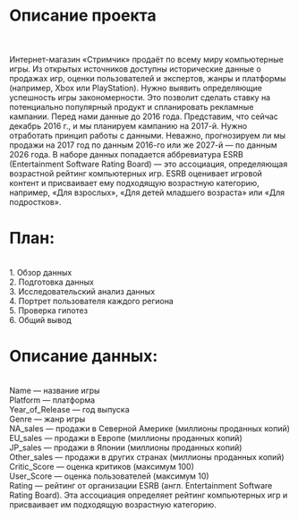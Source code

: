# Описание проекта
<br>
<br>Интернет-магазин «Стримчик» продаёт по всему миру компьютерные игры. Из открытых источников доступны исторические данные о продажах игр, оценки пользователей и экспертов, жанры и платформы (например, Xbox или PlayStation). Нужно выявить определяющие успешность игры закономерности. Это позволит сделать ставку на потенциально популярный продукт и спланировать рекламные кампании. Перед нами данные до 2016 года. Представим, что сейчас декабрь 2016 г., и мы планируем кампанию на 2017-й. Нужно отработать принцип работы с данными. Неважно, прогнозируем ли мы продажи на 2017 год по данным 2016-го или же 2027-й — по данным 2026 года. В наборе данных попадается аббревиатура ESRB (Entertainment Software Rating Board) — это ассоциация, определяющая возрастной рейтинг компьютерных игр. ESRB оценивает игровой контент и присваивает ему подходящую возрастную категорию, например, «Для взрослых», «Для детей младшего возраста» или «Для подростков».

# План:
<br>1. Обзор данных
<br>2. Подготовка данных
<br>3. Исследовательский анализ данных
<br>4. Портрет пользователя каждого региона
<br>5. Проверка гипотез
<br>6. Общий вывод

# Описание данных:
<br> Name — название игры
<br> Platform — платформа
<br> Year_of_Release — год выпуска
<br> Genre — жанр игры
<br> NA_sales — продажи в Северной Америке (миллионы проданных копий)
<br> EU_sales — продажи в Европе (миллионы проданных копий)
<br> JP_sales — продажи в Японии (миллионы проданных копий)
<br> Other_sales — продажи в других странах (миллионы проданных копий)
<br> Critic_Score — оценка критиков (максимум 100)
<br> User_Score — оценка пользователей (максимум 10)
<br> Rating — рейтинг от организации ESRB (англ. Entertainment Software Rating Board). Эта ассоциация определяет рейтинг компьютерных игр и присваивает им подходящую возрастную категорию.
